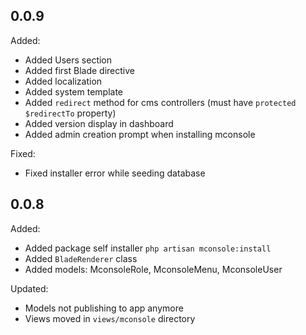 ## 0.0.9

Added:
  - Added Users section
  - Added first Blade directive
  - Added localization
  - Added system template
  - Added `redirect` method for cms controllers (must have `protected $redirectTo` property)
  - Added version display in dashboard
  - Added admin creation prompt when installing mconsole

Fixed:
  - Fixed installer error while seeding database

## 0.0.8

Added:
  - Added package self installer `php artisan mconsole:install`
  - Added `BladeRenderer` class
  - Added models: MconsoleRole, MconsoleMenu, MconsoleUser

Updated:
  - Models not publishing to app anymore
  - Views moved in `views/mconsole` directory